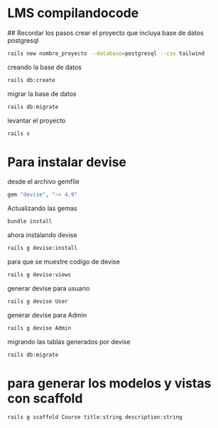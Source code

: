 # LMS compilandocode

## Recordar los pasos 
crear el proyecto que incluya base de datos postgresql 
```bash
rails new nombre_proyecto --database=postgresql --css tailwind 
```
creando la base de datos
```bash
rails db:create
```
migrar la base de datos 
```bash
rails db:migrate
```
levantar el proyecto
```bash
rails s 
``` 

# Para instalar devise 
desde el archivo gemfile
```bash
gem "devise", "~> 4.9"
```
Actualizando las gemas
```bash
bundle install
```
ahora instalando devise
```bash
rails g devise:install
```
para que se muestre codigo de devise
```bash
rails g devise:views
```
generar devise para usuario
```bash
rails g devise User
```
generar devise para Admin
```bash
rails g devise Admin
```
migrando las tablas generados por devise 
```bash
rails db:migrate
```





# para generar los modelos y vistas con scaffold 
```bash
rails g scaffold Course title:string description:string
```


